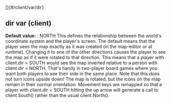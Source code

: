 []{#/client/var/dir}
## dir var (client)
**Default value:**
:   NORTH
This defines the relationship between the world\'s coordinate system and
the player\'s screen. The default means that the player sees the map
exactly as it was created (in the map-editor or at runtime). Changing it
to one of the other directions causes the player to see the map as if it
were rotated to that direction. This means that a player with client.dir
= SOUTH would see the map inverted relative to a person with client.dir
= NORTH. That\'s handy in two-player board games where you want both
players to see their side in the same place.
Note that this does not turn icons upside down! The map is rotated, but
the icons on the map remain in their normal orientation.
Movement keys are remapped so that a player with client.dir = SOUTH
hitting the up arrow will generate a call to client.South() rather than
the usual client.North().